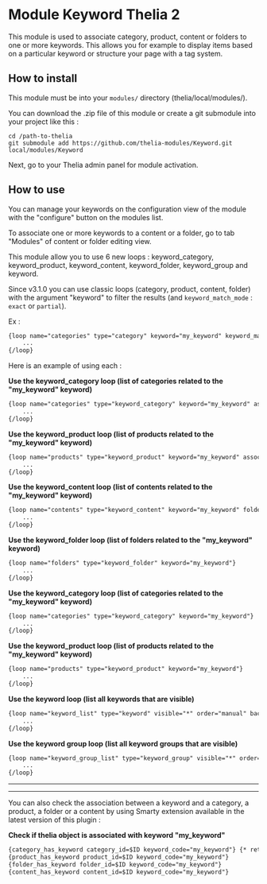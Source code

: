 # Module Keyword Thelia 2

This module is used to associate category, product, content or folders to one or more keywords.
This allows you for example to display items based on a particular keyword or structure your page with a tag system.

## How to install

This module must be into your ```modules/``` directory (thelia/local/modules/).

You can download the .zip file of this module or create a git submodule into your project like this :

```
cd /path-to-thelia
git submodule add https://github.com/thelia-modules/Keyword.git local/modules/Keyword
```

Next, go to your Thelia admin panel for module activation.

## How to use

You can manage your keywords on the configuration view of the module with the "configure" button on the modules list.

To associate one or more keywords to a content or a folder, go to tab "Modules" of content or folder editing view.

This module allow you to use 6 new loops : keyword_category, keyword_product, keyword_content, keyword_folder, keyword_group and keyword.

Since v3.1.0 you can use classic loops (category, product, content, folder) with the argument "keyword" to filter the results (and `keyword_match_mode` : `exact` or `partial`).

Ex :

```html
{loop name="categories" type="category" keyword="my_keyword" keyword_match_mode="exact"}
    ...
{/loop}
```

Here is an example of using each :

__Use the keyword_category loop (list of categories related to the "my_keyword" keyword)__
```html
{loop name="categories" type="keyword_category" keyword="my_keyword" association_order="manual_reverse"}
    ...
{/loop}
```

__Use the keyword_product loop (list of products related to the "my_keyword" keyword)__
```html
{loop name="products" type="keyword_product" keyword="my_keyword" association_order="manual_reverse"}
    ...
{/loop}
```

__Use the keyword_content loop (list of contents related to the "my_keyword" keyword)__
```html
{loop name="contents" type="keyword_content" keyword="my_keyword" folder="1" association_order="manual_reverse"}
    ...
{/loop}
```

__Use the keyword_folder loop (list of folders related to the "my_keyword" keyword)__
```html
{loop name="folders" type="keyword_folder" keyword="my_keyword"}
    ...
{/loop}
```

__Use the keyword_category loop (list of categories related to the "my_keyword" keyword)__
```html
{loop name="categories" type="keyword_category" keyword="my_keyword"}
    ...
{/loop}
```

__Use the keyword_product loop (list of products related to the "my_keyword" keyword)__
```html
{loop name="products" type="keyword_product" keyword="my_keyword"}
    ...
{/loop}
```

__Use the keyword loop (list all keywords that are visible)__
```html
{loop name="keyword_list" type="keyword" visible="*" order="manual" backend_context="1" lang=$lang_id}
    ...
{/loop}
```

__Use the keyword group loop (list all keyword groups that are visible)__
```html
{loop name="keyword_group_list" type="keyword_group" visible="*" order="manual" backend_context="1" lang=$lang_id}
    ...
{/loop}
```
---
*****

You can also check the association between a keyword and a category, a product, a folder or a content by using Smarty extension available in the latest version of this plugin :

__Check if thelia object is associated with keyword "my_keyword"__
```html
{category_has_keyword category_id=$ID keyword_code="my_keyword"} {* return true/false if relation exist or not *}
{product_has_keyword product_id=$ID keyword_code="my_keyword"}
{folder_has_keyword folder_id=$ID keyword_code="my_keyword"}
{content_has_keyword content_id=$ID keyword_code="my_keyword"}
```
